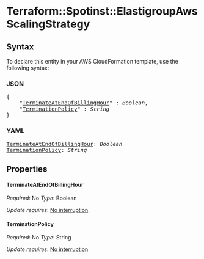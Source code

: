 # Terraform::Spotinst::ElastigroupAws ScalingStrategy

## Syntax

To declare this entity in your AWS CloudFormation template, use the following syntax:

### JSON

<pre>
{
    "<a href="#terminateatendofbillinghour" title="TerminateAtEndOfBillingHour">TerminateAtEndOfBillingHour</a>" : <i>Boolean</i>,
    "<a href="#terminationpolicy" title="TerminationPolicy">TerminationPolicy</a>" : <i>String</i>
}
</pre>

### YAML

<pre>
<a href="#terminateatendofbillinghour" title="TerminateAtEndOfBillingHour">TerminateAtEndOfBillingHour</a>: <i>Boolean</i>
<a href="#terminationpolicy" title="TerminationPolicy">TerminationPolicy</a>: <i>String</i>
</pre>

## Properties

#### TerminateAtEndOfBillingHour

_Required_: No
_Type_: Boolean

_Update requires_: [No interruption](https://docs.aws.amazon.com/AWSCloudFormation/latest/UserGuide/using-cfn-updating-stacks-update-behaviors.html#update-no-interrupt)

#### TerminationPolicy

_Required_: No
_Type_: String

_Update requires_: [No interruption](https://docs.aws.amazon.com/AWSCloudFormation/latest/UserGuide/using-cfn-updating-stacks-update-behaviors.html#update-no-interrupt)

